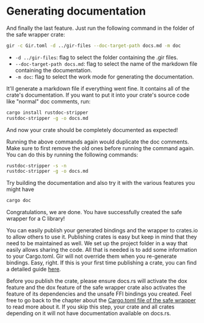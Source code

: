 # Generating documentation
And finally the last feature.
Just run the following command in the folder of the safe wrapper crate:

```sh
gir -c Gir.toml -d ../gir-files --doc-target-path docs.md -m doc
```

* `-d ../gir-files`: flag to select the folder containing the .gir files.
* `--doc-target-path docs.md`: flag to select the name of the markdown file containing the documentation.
* `-m doc`: flag to select the work mode for generating the documentation.

It'll generate a markdown file if everything went fine.
It contains all of the crate's documentation.
If you want to put it into your crate's source code like "normal" doc comments, run:

```sh
cargo install rustdoc-stripper
rustdoc-stripper -g -o docs.md
```

And now your crate should be completely documented as expected!

Running the above commands again would duplicate the doc comments.
Make sure to first remove the old ones before running the command again.
You can do this by running the following commands:

```sh
rustdoc-stripper -s -n
rustdoc-stripper -g -o docs.md
```

Try building the documentation and also try it with the various features you might have

```sh
cargo doc
```

Congratulations, we are done.
You have successfully created the safe wrapper for a C library!

You can easily publish your generated bindings and the wrapper to crates.io to allow others to use it.
Publishing crates is easy but keep in mind that they need to be maintained as well.
We set up the project folder in a way that easily allows sharing the code.
All that is needed is to add some information to your Cargo.toml.
Gir will not override them when you re-generate bindings.
Easy, right.
If this is your first time publishing a crate, you can find a detailed guide [here](https://doc.rust-lang.org/cargo/reference/publishing.html).

Before you publish the crate, please ensure docs.rs will activate the dox feature and the dox feature of the safe wrapper crate also activates the feature of its dependencies and the unsafe FFI bindings you created.
Feel free to go back to the chapter about the [Cargo.toml file of the safe wrapper](high_level_rust_api.md#the-cargotoml-file) to read more about it.
If you skip this step, your crate and all crates depending on it will not have documentation available on docs.rs.